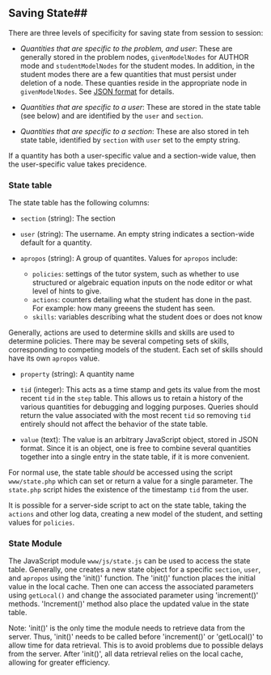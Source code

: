 ## Saving State##

There are three levels of specificity for saving state from session to session:

* *Quantities that are specific to the problem, and user*:  These are generally stored
in the problem nodes, `givenModelNodes` for AUTHOR mode and `studentModelNodes` for
the student modes.  In addition, in the student modes there are a few quantities that must
persist under deletion of a node.  These quanties reside in the appropriate node in `givenModelNodes`.
See [JSON format](json-format.md) for details.

* *Quantities that are specific to a user*:  These are stored in the state table (see below) and are identified by the `user` and `section`.

* *Quantities that are specific to a section*: These are also stored in teh state table, identified by `section` with `user` set to the empty string.

If a quantity has both a user-specific value and a section-wide value, then the user-specific value takes precidence.

### State table ###

The state table has the following columns:

* `section` (string):  The section

* `user` (string): The username.  An empty string indicates a section-wide default for a quantity.

* `apropos` (string):  A group of quantites.  Values for `apropos` include:
    * `policies`: settings of the tutor system, such as whether to use structured or algebraic equation
	   inputs on the node editor  or what level of hints to give.
    * `actions`: counters detailing what the student has done
       in the past.  For example: how many greeens the student has seen.
    * `skills`: variables describing what the student does or does not know
	
 Generally, actions are used to determine skills and skills are used to determine policies.
 There may be several competing sets of skills, corresponding to competing models of the student.
 Each set of skills should have its own `apropos` value.
 
* `property` (string): A quantity name

* `tid` (integer): This acts as a time stamp and gets its value from the most recent `tid` in the `step` table.  This allows us to retain a history of the various quantities for debugging and logging purposes.  Queries should return the value associated with the most recent `tid` so removing `tid` entirely should not affect the behavior of the state table.

* `value` (text): The value is an arbitrary JavaScript object, stored in JSON format.   Since it is an object, one is free to combine several quantities together into a single entry in the state table, if it is more convenient.

For normal use, the state table *should* be accessed using the script `www/state.php` which can set or return a value for a single parameter.  The `state.php` script hides the existence of the timestamp `tid` from the user.

It is possible for a server-side script to act on the state table, taking the `actions` and other log data, creating
a new model of the student, and setting values for `policies`.

### State Module ###

The JavaScript module `www/js/state.js` can be used to access the state table.  Generally, one creates a new state object for a specific `section`, `user`, and `apropos` using the 'init()' function. The 'init()' function places the initial value in the local cache. Then one can access the associated parameters using `getLocal()` and change the associated parameter using 'increment()' methods. 'Increment()' method also place the updated value in the state table.

Note: 'init()' is the only time the module needs to retrieve data from the server. Thus, 'init()' needs to be called before 'increment()' or 'getLocal()' to allow time for data retrieval. This is to avoid problems due to possible delays from the server. After 'init()', all data retrieval relies on the local cache, allowing for greater efficiency.

